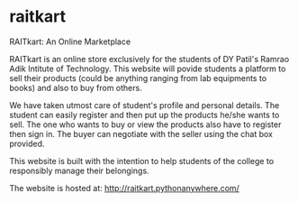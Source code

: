 # raitkart
RAITkart: An Online Marketplace

RAITkart is an online store exclusively for the students of DY Patil's Ramrao Adik Intitute of Technology. This website will povide students a platform to sell their products (could be anything ranging from lab equipments to books) and also to buy from others.

We have taken utmost care of student's profile and personal details. The student can easily register and then put up the products he/she wants to sell. The one who wants to buy or view the products also have to register then sign in. The buyer can negotiate with the seller using the chat box provided.

This website is built with the intention to help students of the college to responsibly manage their belongings.

The website is hosted at:
http://raitkart.pythonanywhere.com/
